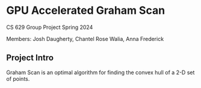 # GPU Accelerated Graham Scan

CS 629 Group Project Spring 2024

Members: Josh Daugherty, Chantel Rose Walia, Anna Frederick

## Project Intro

Graham Scan is an optimal algorithm for finding the convex hull of a 2-D set of points.
